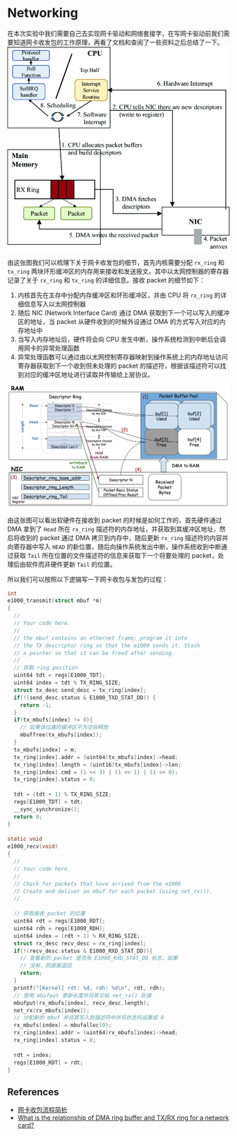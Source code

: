 # Networking 
在本次实验中我们需要自己去实现网卡驱动和网络套接字，在写网卡驱动前我们需要知道网卡收发包的工作原理，再看了文档和查阅了一些资料之后总结了一下。
![](img/ptPxv.png)  
  

由这张图我们可以梳理下关于网卡收发包的细节，首先内核需要分配 `rx_ring` 和 `tx_ring` 两块环形缓冲区的内存用来接收和发送报文。其中以太网控制器的寄存器记录了关于 `rx_ring` 和 `tx_ring` 的详细信息。接收 packet 的细节如下：
1. 内核首先在主存中分配内存缓冲区和环形缓冲区，并由 CPU 将 `rx_ring` 的详细信息写入以太网控制器
2. 随后 NIC (Network Interface Card) 通过 DMA 获取到下一个可以写入的缓冲区的地址，当 packet 从硬件收到的时候外设通过 DMA 的方式写入对应的内存地址中
3. 当写入内存地址后，硬件将会向 CPU 发生中断，操作系统检测到中断后会调用网卡的异常处理函数
4. 异常处理函数可以通过由以太网控制寄存器映射到操作系统上的内存地址访问寄存器获取到下一个收到但未处理的 packet 的描述符，根据该描述符可以找到对应的缓冲区地址进行读取并传输给上层协议。  
  
![](img/HignO.png)  
  
由这张图可以看出软硬件在接收到 packet 的时候是如何工作的，首先硬件通过 DMA 拿到了 `Head` 所在 `rx_ring` 描述符的内存地址，并获取到其缓冲区地址，然后将收到的 packet 通过 DMA 拷贝到内存中，随后更新 `rx_ring` 描述符的内容并向寄存器中写入 `HEAD` 的新位置，随后向操作系统发出中断，操作系统收到中断通过获取 `Tail` 所在位置的文件描述符的信息来获取下一个将要处理的 packet，处理后由软件而非硬件更新 `Tail` 的位置。  
  
所以我们可以按照以下逻辑写一下网卡收包与发包的过程：
```c
int
e1000_transmit(struct mbuf *m)
{
  //
  // Your code here.
  //
  // the mbuf contains an ethernet frame; program it into
  // the TX descriptor ring so that the e1000 sends it. Stash
  // a pointer so that it can be freed after sending.
  //
  // 获取 ring position
  uint64 tdt = regs[E1000_TDT];
  uint64 index = tdt % TX_RING_SIZE;
  struct tx_desc send_desc = tx_ring[index];
  if(!(send_desc.status & E1000_TXD_STAT_DD)) {
    return -1;
  }
  if(tx_mbufs[index] != 0){
    // 如果该位置的缓冲区不为空则释放
    mbuffree(tx_mbufs[index]);
  }
  tx_mbufs[index] = m;
  tx_ring[index].addr = (uint64)tx_mbufs[index]->head;
  tx_ring[index].length = (uint16)tx_mbufs[index]->len;
  tx_ring[index].cmd = (1 << 3) | (1 << 1) | (1 << 0);
  tx_ring[index].status = 0;

  tdt = (tdt + 1) % TX_RING_SIZE;
  regs[E1000_TDT] = tdt;
  __sync_synchronize();
  return 0;
}

static void
e1000_recv(void)
{
  //
  // Your code here.
  //
  // Check for packets that have arrived from the e1000
  // Create and deliver an mbuf for each packet (using net_rx()).
  //
  
  // 获取接收 packet 的位置
  uint64 rdt = regs[E1000_RDT];
  uint64 rdh = regs[E1000_RDH];
  uint64 index = (rdt + 1) % RX_RING_SIZE; 
  struct rx_desc recv_desc = rx_ring[index];
  if(!(recv_desc.status & E1000_RXD_STAT_DD)){
    // 查看新的 packet 是否有 E1000_RXD_STAT_DD 标志，如果
    // 没有，则直接返回
    return;
  }
  printf("[Kernel] rdt: %d, rdh: %d\n", rdt, rdh);
  // 使用 mbufput 更新长度并将其交给 net_rx() 处理
  mbufput(rx_mbufs[index], recv_desc.length);
  net_rx(rx_mbufs[index]);
  // 分配新的 mbuf 并将其写入到描述符中并将状态吗设置成 0
  rx_mbufs[index] = mbufalloc(0);
  rx_ring[index].addr = (uint64)rx_mbufs[index]->head;
  rx_ring[index].status = 0;

  rdt = index;
  regs[E1000_RDT] = rdt;
}
```  
  

## References
- [网卡收包流程简析](https://cclinuxer.github.io/2020/07/%E7%BD%91%E5%8D%A1%E6%94%B6%E5%8C%85%E6%B5%81%E7%A8%8B%E6%B5%85%E6%9E%90/)
- [What is the relationship of DMA ring buffer and TX/RX ring for a network card?](https://stackoverflow.com/questions/47450231/what-is-the-relationship-of-dma-ring-buffer-and-tx-rx-ring-for-a-network-card)